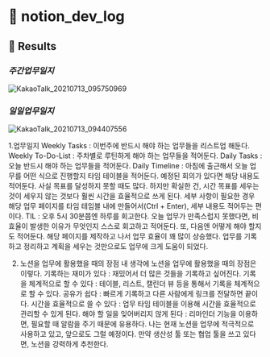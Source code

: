 # 📄 notion_dev_log

## 🥑 Results
### *주간업무일지*
![KakaoTalk_20210713_095750969](https://user-images.githubusercontent.com/75344302/125374375-d6fc8a00-e3c1-11eb-8b9d-b32897ceb30e.png)
### *일일업무일지*
![KakaoTalk_20210713_094407556](https://user-images.githubusercontent.com/75344302/125374372-d532c680-e3c1-11eb-83e3-91a23d3f3524.png)

1.업무일지
Weekly Tasks : 이번주에 반드시 해야 하는 업무들을 리스트업 해둔다.
Weekly To-Do-List : 주차별로 루틴하게 해야 하는 업무들을 적어둔다.
Daily Tasks : 오늘 반드시 해야 하는 업무들을 적어둔다.
Daily Timeline : 아침에 출근해서 오늘 업무를 어떤 식으로 진행할지 타임 테이블을 적어둔다. 예정된 회의가 있다면 해당 내용도 적어둔다. 사실 목표를 달성하지 못할 때도 많다. 하지만 확실한 건, 시간 목표를 세우는 것이 세우지 않는 것보다 훨씬 시간을 효율적으로 쓰게 된다. 세부 사항이 필요한 경우 해당 업무 페이지를 타임 테임블 내에 만들어서(Ctrl + Enter), 세부 내용도 적어두는 편이다.
TIL : 오후 5시 30분쯤엔 하루를 회고한다. 오늘 업무가 만족스럽지 못했다면, 비효율이 발생한 이유가 무엇인지 스스로 회고하고 적어둔다. 또, 다음엔 어떻게 해야 할지도 적어둔다.
해당 페이지를 제작하고 나서 업무 효율이 꽤 많이 상승했다. 업무를 기록하고 정리하고 계획을 세우는 것만으로도 업무에 크게 도움이 되었다.

2. 노션을 업무에 활용했을 때의 장점
내 생각에 노션을 업무에 활용했을 때의 장점은 이렇다.
기록하는 재미가 있다 : 재밌어서 더 많은 것들을 기록하고 싶어진다.
기록을 체계적으로 할 수 있다 : 테이블, 리스트, 캘린더 뷰 등을 통해서 기록을 체계적으로 할 수 있다.
공유가 쉽다 : 빠르게 기록하고 다른 사람에게 링크를 전달하면 끝이다.
시간을 효율적으로 쓸 수 있다 : 업무 타임 테이블을 이용해 시간을 효율적으로 관리할 수 있게 된다.
해야 할 일을 잊어버리지 않게 된다 : 리마인더 기능을 이용하면, 필요할 때 알람을 주기 때문에 유용하다.
나는 현재 노션을 업무에 적극적으로 사용하고 있고, 앞으로도 그럴 예정이다. 만약 생산성 툴 또는 협업 툴을 쓰고 있다면, 노션을 강력하게 추천한다.
